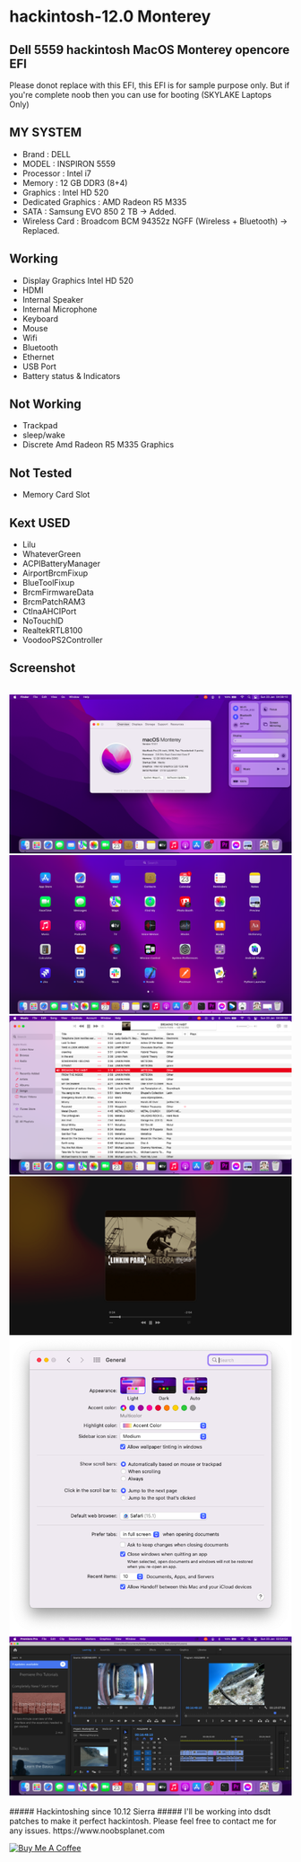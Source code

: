 # hackintosh-12.0 Monterey
## Dell 5559 hackintosh MacOS Monterey opencore EFI

Please donot replace with this EFI, this EFI is for sample purpose only.
But if you're complete noob then you can use for booting (SKYLAKE Laptops Only)

## MY SYSTEM
* Brand : DELL
* MODEL : INSPIRON 5559
* Processor : Intel i7
* Memory : 12 GB DDR3 (8+4)
* Graphics : Intel HD 520
* Dedicated Graphics : AMD Radeon R5 M335
* SATA : Samsung EVO 850 2 TB -> Added.
* Wireless Card : Broadcom BCM 94352z NGFF (Wireless + Bluetooth) -> Replaced.

## Working
- Display Graphics Intel HD 520
- HDMI
- Internal Speaker
- Internal Microphone
- Keyboard
- Mouse
- Wifi
- Bluetooth
- Ethernet
- USB Port
- Battery status & Indicators

## Not Working
- Trackpad
- sleep/wake
- Discrete Amd Radeon R5 M335 Graphics

## Not Tested
- Memory Card Slot


## Kext USED 
- Lilu
- WhateverGreen
- ACPIBatteryManager
- AirportBrcmFixup
- BlueToolFixup
- BrcmFirmwareData
- BrcmPatchRAM3
- CtlnaAHCIPort
- NoTouchID
- RealtekRTL8100
- VoodooPS2Controller

## Screenshot <br />
<br>
<img src=https://raw.githubusercontent.com/queendevelopers/hackintosh-12.0/develop/EFI/screenshot/default.png>
<img src=https://raw.githubusercontent.com/queendevelopers/hackintosh-12.0/develop/EFI/screenshot/launcher.png">
<img src=https://raw.githubusercontent.com/queendevelopers/hackintosh-12.0/develop/EFI/screenshot/itunes.png>
<img src=https://raw.githubusercontent.com/queendevelopers/hackintosh-12.0/develop/EFI/screenshot/music.png>
<img src=https://raw.githubusercontent.com/queendevelopers/hackintosh-12.0/develop/EFI/screenshot/prefs.png>
<img src=https://raw.githubusercontent.com/queendevelopers/hackintosh-12.0/develop/EFI/screenshot/premiere.png>
<br>
<br>
##### Hackintoshing since 10.12 Sierra
##### I'll be working into dsdt patches to make it perfect hackintosh. Please feel free to contact me for any issues. 
https://www.noobsplanet.com


<a href="https://www.buymeacoffee.com/applelappala" target="_blank"><img src="https://cdn.buymeacoffee.com/buttons/v2/default-violet.png" alt="Buy Me A Coffee" style="height: 60px !important;width: 217px !important;" ></a>

